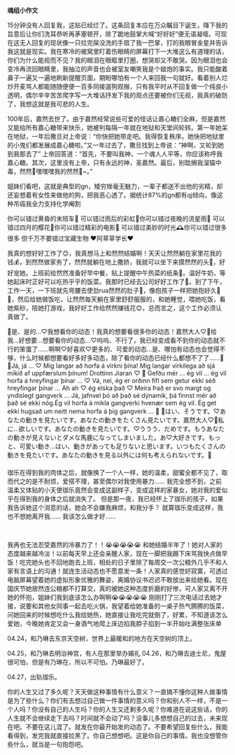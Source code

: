 **魂组小作文**



15分钟没有人回复我，这贴已经烂了。这条回复本应在万众瞩目下诞生，降下我的旨意后让你们洗耳恭听再茅塞顿开，除了跪地鼓掌大喊“好好好”便无语凝噎。可现在这无人回复的现状像一只拉完屎没洗的手扇了我一巴掌，打的我眼冒金星并告诉我这就是现实。我在寒冷的被窝里盯着伤眼睛的屏幕打下一大堆这么有道理的话，你们为什么能视而不见？我的眼泪在眼眶里打圈，想哭却又不敢哭。因为眼泪也会变冷再流回眼睛里，我抽泣的声音也会被室友嘲笑我是个娘炮的事实。我只能酸着鼻子一遍又一遍地刷新提醒页面，期盼哪怕有一个人来回我一句就好。看着别人烂炒开麦骂人都能随随便便一百多同接遛狗观猴，只有我平时从不回复做一个纯良小透明，偶尔辛辛苦苦爬字写一大堆话抒发下我的观点还要被你们无视，我真的破防了，我想这就是我可悲的人生。



100年后，嘉然去世了。由于嘉然经常说些可爱的怪话让嘉心糖们全麻，但是嘉然又能给所有嘉心糖带来快乐，她被判每隔一年就在地狱和天堂间轮转。第一年她呆在地狱，一年后撒旦对上帝说：“你快把她带走吧。我得恢复秩序。她快把地狱里的小鬼们都发展成嘉心糖啦。”又一年过去了，撒旦找到上帝说：“神啊，又轮到她到我那去了” 上帝回答道：“首先，不要叫我神，一个魂人人平等，你应该称呼我嘉心糖。其次，这里没有上帝，只有永远的神，圣嘉然。最后，别耽搁我溜猫中毒，然然🤤嘿嘿嘿我的然然🤤~。”



姐妹们看吧，这就是典型的gn，矮穷矬毫无魅力，一辈子都送不出他的劣精，却还妄想着有女性来做他的狗，把我恶心透了。据统计87%的gn都有qj倾向，像这种吊癌我全力支持化学阉割



你可以错过黄昏的末班车🚌 可以错过雨后的彩虹🌈你可以错过夜晚的流星雨🌠 可以错过四月的樱花🌸你可以错过精彩的电影🎦 可以错过美妙的时光🕰你可以错过很多很多 但千万不要错过宝藏生物 ❤️阿草草学长❤️



我真的想好好工作了😊，我真想马上和然然结婚啊！天天让然然躺在家里花我的钱💰，到然然做家务了，然然就躺在地上撒娇，我就可以坐下来摸然然的头🥰，好好宠她。上班前给然然准备好早中餐，贴上提醒中午热菜的纸条🤭。温好牛奶，等她起床时正好可以吃热乎乎的饭菜。我那时已经去公司好好工作了🥰。到了下午，工作一天，一下班就先弯腰去使劲rua然然的肚子🤤，像抱孩子一样把她抱好久🥵🥵，然后给她做饭吃，让然然每天躺在家里舒舒服服的，和她睡觉，喂她吃饭，看她紫砂，陪她打游戏，我好好工作给然然赚钱花😊，总而言之，这个工作必须认真做了。



🥵是、是的…♡我想看你的动态！我真的想要看很多你的动态！嘉然大人♡🥵给我…好想要…想要看你的动态…♡呜呜、不行了，我已经变成看不到你的动态就不行的笨蛋了……啊啊♡好喜欢♡更多的、可爱的动态…是、哪怕有动态也会觉得不够，什么时候都想要看好多好多动态，除了看你的动态已经什么都想不了了……🥵 🥵Já, já ... ♡ Mig langar að horfa á virkni þína!  Mig langar virkilega  að sjá mikið af uppfærslum þínum!  Drottinn Jiaran ♡ 🥵 Gefðu mér ... ég vil ... ég vil horfa á hreyfingar þínar ... ♡ Vá, nei, ég er orðinn  fífl sem getur ekki séð hreyfingar þínar ... Ah ah ♡ ég elska það ♡  Meira Það er svo margt og yndislegt gangverk ... Já, jafnvel þó að það  sé dýnamík, þá finnst mér að það sé ekki nóg.Ég vil horfa á mikla  gangverki hvenær sem ég vil. Ég get ekki hugsað um neitt nema horfa á  þig gangverk ... 🥵 🥵はい、そうです。♡あなたの動きを見たいです。あなたの動きをたくさん見たいです。嘉然大人♡🥵私に…欲しいです。あなたの動きを見たいです。♡ううう、だめです。もうあなたの動きが見えないとダメな馬鹿になってしまいました。あ♡大好きです。もっと、可愛い動き…はい、動きがあっても足りないと思います。いつもたくさんの動きを見たいです。あなたの動きを見る以外には何も考えられないです。🥵





####                     

珈乐在得到我的肉体之后，就像换了一个人一样，她的温柔，甜蜜全都不见了，取而代之的是不耐烦，爱搭不理，甚至偶尔对我使用暴力…… 我完全想不到，之前温柔又体贴的小天使珈乐竟然会变成这副样子，变成这样的家暴女，她对我的爱似乎在得到我的身体之后就消失了。 但是那一夜，我已经怀上了珈乐的孩子，如果我告诉她这个消息的话，她会不会嫌我麻烦，和我分手？ 就算珈乐变成这样，我也不想她离开我…… 我该怎么做才好……

​             

我再也无法忍受嘉然的冷暴力了！！😭😭😭😭😭 和她结婚半年了！她对人家的态度越来越冷淡！以前每天早上还会亲醒人家，现在一脚把我踢下床骂我快点做早饭！吃完她头也不回地跑去上班，相处的日子里除了每周交一次公粮外几乎不和人家有言语上的沟通！就连生活动态也不愿意发一条！人家真的感觉好寂寞，可透过电脑屏幕望着她的虚拟形象优雅的舞姿，离婚协议书迟迟不敢放出来给她看。现在国庆节她居然连公粮都不打算交，真的被她这种态度折磨的好惨，可人家又离不开她的怀抱，姐妹们我到底该怎么办啊啊😭😭😭😭😭 刚刚打了三次电话过去她才接，说要和其他女同事一起去吃火锅，我望着给她准备的一桌子热气腾腾的饭菜，问她回来的时候想吃什么我给她热，她直接让我吃完就倒了，好累，不知道该怎么爱她，今晚她肯定又会一身酒气地爬上床边掐我脖子掐到一半开始吐满整张床单



04.24，和乃琳去东京天空树，世界上最暖和的地方在天空树的顶上。 

04.25，和乃琳去明治神宫，有人在那里举办婚礼 04.26，和乃琳去迪士尼，鬼屋很可怕，但是有乃琳在，所以不可怕。乃琳最好了。

 04.27，出轨珈乐。





你的人生又过了多久呢？天天做这种事情有什么意义？一直搞不懂你这种人做事情是为了些什么？你们有去想过自己做一件事情的意义吗？你和别人不一样，不是一个人吗？你没有自己的人生吗？你的人生又还剩多久呢？你难道在说这些话，你的人生就不会继续走下去吗？时间就不会动了吗？没事儿多想想自己的过去，未来现在吧。不要在这儿混了。就发在你最开始发的动态了。不要希望回复些什么，我能看得到，发完我就直接拉黑了。你自己想想吧。这是你自己的事情。我也没想管你些什么，就当是一句抱怨吧。







